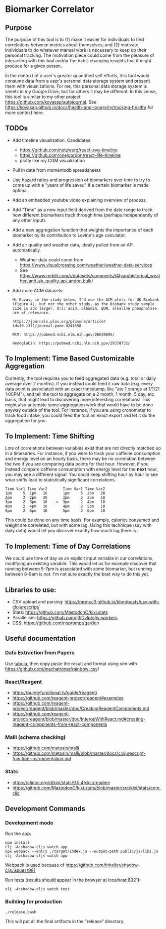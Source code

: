 # Biomarker Correlator

## Purpose

The purpose of this tool is to (1) make it easier for individuals to find
correlations between metrics about themselves, and (2) motivate individuals to
do whatever manual work is necessary to keep up their personal tracking. The
motivation piece could come from the pleasure of interacting with this tool
and/or the habit-changing insights that it might produce for a given person.

In the context of a user's greater quantified self efforts, this tool would
consume data from a user's personal data storage system and present them with
visualizations.  For me, this personal data storage system is sheets in my
Google Drive, but for others it may be different. In this sense, this tool is
similar to my other project https://github.com/kovasap/autojournal. See
https://kovasap.github.io/docs/health-and-longevity/tracking-health/ for more
context here.

## TODOs

 - Add timeline visualization. Candidates:
   - https://github.com/netzwerg/react-svg-timeline
   - https://github.com/onejgordon/react-life-timeline
   - plotly like my CGM visualization
 - Pull in data from momentodb spreadsheets
 - Use hazard ratios and progression of biomarkers over time to try to come up
   with a "years of life saved" if a certain biomarker is made optimal.
 - Add an embedded youtube video explaining overview of process.
 - Add "Time" as a new input field derived from the date range to track how
   different biomarkers track through time (perhaps independently of any other
   input).
 - Add a new aggregation function that weights the importance of each biomarker
   by its contribution to Levine's age calculator.
 - Add air quality and weather data, ideally pulled from an API automatically.
   - Weather data could come from
     https://www.visualcrossing.com/weather/weather-data-services
   - See https://www.reddit.com/r/datasets/comments/t4tyan/historical_weather_and_air_quality_api_andor_bulk/

 - Add more ACM datasets:

   ```
   Hi Kovas, in the study below, I'd use the ACM plots for UK Biobank (Figure 4), but not the other study, as the Biobank study sample size is 23x larger. Uric acid, albumin, BUN, alkaline phosphatase are of relevance.

   https://journals.plos.org/plosone/article?id=10.1371/journal.pone.0241558

   MCV: https://pubmed.ncbi.nlm.nih.gov/26630695/

   Hemoglobin: https://pubmed.ncbi.nlm.nih.gov/29378732/
   ```

## To Implement: Time Based Customizable Aggregation

Currently, the tool requires you to feed aggregated data (e.g. total or daily
average over 2 months). If you instead could feed it raw data (e.g. every data
point is associated with an exact timestamp, like "ate 1 orange at 1/1/21
1:00PM"), and tell the tool to aggregate on a 2 month, 1 month, 5 day, etc.
basis, that might lead to discovering more interesting correlations! This might
also automate some aggregation work that would have to be done anyway outside
of the tool. For instance, if you are using cronometer to track food intake,
you could feed the tool an exact export and let it do the aggregation for you.

## To Implement: Time Shifting

Lots of correlations between variables exist that are not directly matched up
in a timeseries. For instance, if you were to track your caffeine consumption
and energy level on an hourly basis, there may be no correlation between the
two if you are comparing data points for that hour. However, if you instead
compare caffeine consumption with energy level for the **next** hour, you may
see a different signal. You could keep shifting hour by hour to see what shifts
lead to statistically significant correlations.

```
Time Var1 Time Var2       Time Var1 Time Var2
1pm     5  1pm   10       1pm     5  2pm   20
2pm     2  2pm   20       2pm     2  3pm   10
3pm     2  3pm   10  -->  3pm     2  4pm   10
4pm     2  4pm   10       4pm     2  5pm   10
5pm     2  5pm   10       5pm     2  6pm   10

```

This could be done on any time basis. For example, calories consumed and weight
are correlated, but with some lag. Using this technique (say with daily data)
would let you discover exactly how much lag there is.

## To Implement: Time of Day Correlations

We could use time of day as an explicit input variable in our correlations,
modifying an existing variable. This would let us for example discover that
running between 5-7pm is associated with some biomarker, but running between
8-9am is not. I'm not sure exactly the best way to do this yet.

## Libraries to use:

 - CSV upload and parsing: https://mrmcc3.github.io/blog/posts/csv-with-clojurescript/
 - Stats: https://github.com/MastodonC/kixi.stats
 - Parallelism: https://github.com/jtkDvlp/cljs-workers
 - CSS: https://github.com/noprompt/garden

## Useful documentation

### Data Extraction from Papers

Use [tabula](https://github.com/tabulapdf/tabula#other-platforms-eg-linux),
then copy paste the result and format using vim with
https://github.com/mechatroner/rainbow_csv!

### React/Reagent

 - https://purelyfunctional.tv/guide/reagent/
 - https://github.com/reagent-project/reagent#examples
 - https://github.com/reagent-project/reagent/blob/master/doc/CreatingReagentComponents.md
 - https://github.com/reagent-project/reagent/blob/master/doc/InteropWithReact.md#creating-reagent-components-from-react-components

### Malli (schema checking)

 - https://github.com/metosin/malli
 - https://github.com/metosin/malli/blob/master/docs/clojurescript-function-instrumentation.md

### Stats

 - https://cljdoc.org/d/kixi/stats/0.5.4/doc/readme
 - https://github.com/MastodonC/kixi.stats/blob/master/src/kixi/stats/core.cljc

## Development Commands

### Development mode

Run the app:
```
npm install
clj -A:shadow-cljs watch app
npx webpack --entry ./target/index.js --output-path public/js/libs.js
clj -A:shadow-cljs watch app
```

Webpack is used because of https://github.com/thheller/shadow-cljs/issues/981

Run tests (results should appear in the browser at localhost:8021):
```
clj -A:shadow-cljs watch test
```

### Building for production

```
./release.bash
```

This will put all the final artifacts in the "release" directory.
